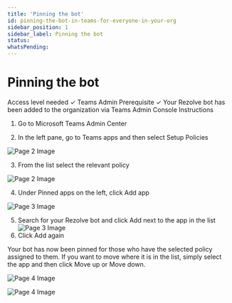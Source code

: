 ```yaml
---
title: 'Pinning the bot'
id: pinning-the-bot-in-teams-for-everyone-in-your-org
sidebar_position: 1
sidebar_label: Pinning the bot
status: 
whatsPending: 
---
```



# Pinning the bot



Access level needed
✓ Teams Admin
Prerequisite
✓ Your Rezolve bot has been added to the organization via Teams Admin Console
Instructions

1. Go to Microsoft Teams Admin Center

2. In the left pane, go to Teams apps and then select Setup Policies

![Page 2 Image](/img/reference/images/Pinning-the-Bot-in-Teams-for-Everyone-in-your-Org_page2_4.jpeg)

3. From the list select the relevant policy

![Page 2 Image](/img/reference/images/Pinning-the-Bot-in-Teams-for-Everyone-in-your-Org_page2_5.jpeg)

4. Under Pinned apps on the left, click Add app

![Page 3 Image](/img/reference/images/Pinning-the-Bot-in-Teams-for-Everyone-in-your-Org_page3_4.jpeg)

5. Search for your Rezolve bot and click Add next to the app in the list
![Page 3 Image](/img/reference/images/Pinning-the-Bot-in-Teams-for-Everyone-in-your-Org_page3_5.jpeg)
6. Click Add again

Your bot has now been pinned for those who have the selected policy assigned to them. If you
want to move where it is in the list, simply select the app and then click Move up or Move down.

![Page 4 Image](/img/reference/images/Pinning-the-Bot-in-Teams-for-Everyone-in-your-Org_page4_4.jpeg)

![Page 4 Image](/img/reference/images/Pinning-the-Bot-in-Teams-for-Everyone-in-your-Org_page4_5.jpeg)





